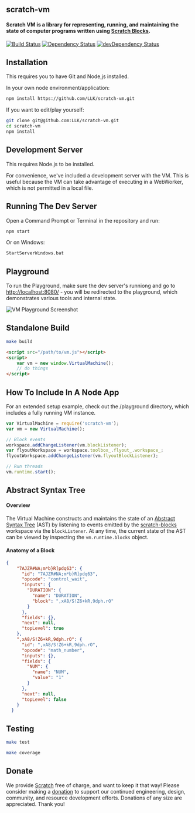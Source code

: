 ## scratch-vm
#### Scratch VM is a library for representing, running, and maintaining the state of computer programs written using [Scratch Blocks](https://github.com/LLK/scratch-blocks).

[![Build Status](https://travis-ci.org/LLK/scratch-vm.svg?branch=develop)](https://travis-ci.org/LLK/scratch-vm)
[![Dependency Status](https://david-dm.org/LLK/scratch-vm.svg)](https://david-dm.org/LLK/scratch-vm)
[![devDependency Status](https://david-dm.org/LLK/scratch-vm/dev-status.svg)](https://david-dm.org/LLK/scratch-vm#info=devDependencies)

## Installation
This requires you to have Git and Node,js installed.

In your own node environment/application:
```bash
npm install https://github.com/LLK/scratch-vm.git
```
If you want to edit/play yourself:
```bash
git clone git@github.com:LLK/scratch-vm.git
cd scratch-vm
npm install
```

## Development Server
This requires Node.js to be installed.

For convenience, we've included a development server with the VM. This is useful because the VM can take advantage of executing in a WebWorker, which is not permitted in a local file.

## Running The Dev Server
Open a Command Prompt or Terminal in the repository and run:
```bash
npm start
```
Or on Windows:
```bash
StartServerWindows.bat
```

## Playground
To run the Playground, make sure the dev server's runniong and go to [http://localhost:8080/](http://localhost:8080/) - you will be redirected to the playground, which demonstrates various tools and internal state.

![VM Playground Screenshot](https://i.imgur.com/nOCNqEc.gif)


## Standalone Build
```bash
make build
```

```html
<script src="/path/to/vm.js"></script>
<script>
    var vm = new window.VirtualMachine();
    // do things
</script>
```

## How To Include In A Node App
For an extended setup example, check out the /playground directory, which includes a fully running VM instance.
```js
var VirtualMachine = require('scratch-vm');
var vm = new VirtualMachine();

// Block events
workspace.addChangeListener(vm.blockListener);
var flyoutWorkspace = workspace.toolbox_.flyout_.workspace_;
flyoutWorkspace.addChangeListener(vm.flyoutBlockListener);

// Run threads
vm.runtime.start();
```

## Abstract Syntax Tree

#### Overview
The Virtual Machine constructs and maintains the state of an [Abstract Syntax Tree](https://en.wikipedia.org/wiki/Abstract_syntax_tree) (AST) by listening to events emitted by the [scratch-blocks](https://github.com/LLK/scratch-blocks) workspace via the `blockListener`. At any time, the current state of the AST can be viewed by inspecting the `vm.runtime.blocks` object.

#### Anatomy of a Block
```json
{
    "7AJZR#NA;m*b}R]pdq63": {
      "id": "7AJZR#NA;m*b}R]pdq63",
      "opcode": "control_wait",
      "inputs": {
        "DURATION": {
          "name": "DURATION",
          "block": ",xA8/S!Z6+kR,9dph.rO"
        }
      },
      "fields": {},
      "next": null,
      "topLevel": true
    },
    ",xA8/S!Z6+kR,9dph.rO": {
      "id": ",xA8/S!Z6+kR,9dph.rO",
      "opcode": "math_number",
      "inputs": {},
      "fields": {
        "NUM": {
          "name": "NUM",
          "value": "1"
        }
      },
      "next": null,
      "topLevel": false
    }
  }
```

## Testing
```bash
make test
```

```bash
make coverage
```

## Donate
We provide [Scratch](https://scratch.mit.edu) free of charge, and want to keep it that way! Please consider making a [donation](https://secure.donationpay.org/scratchfoundation/) to support our continued engineering, design, community, and resource development efforts. Donations of any size are appreciated. Thank you!
